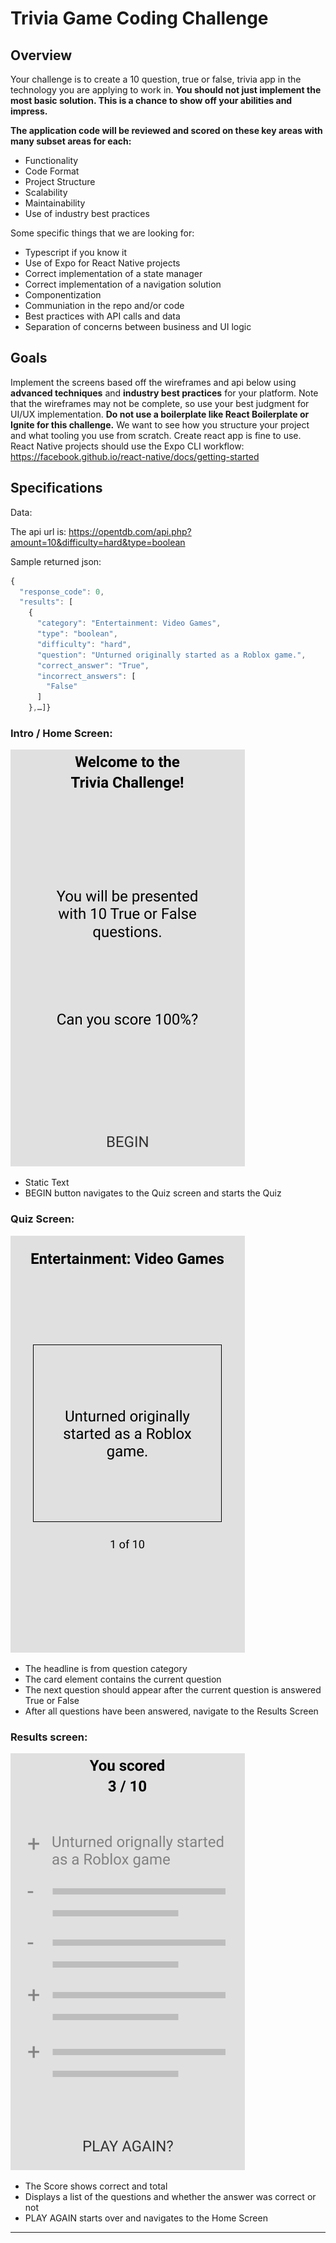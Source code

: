 # Trivia Game Coding Challenge

## Overview

Your challenge is to create a 10 question, true or false, trivia app in the technology you are applying to work in. **You should not just implement the most basic solution. This is a chance to show off your abilities and impress.**

**The application code will be reviewed and scored on these key areas with many subset areas for each:**

- Functionality
- Code Format
- Project Structure
- Scalability
- Maintainability
- Use of industry best practices

Some specific things that we are looking for:

- Typescript if you know it
- Use of Expo for React Native projects
- Correct implementation of a state manager
- Correct implementation of a navigation solution
- Componentization
- Communiation in the repo and/or code
- Best practices with API calls and data
- Separation of concerns between business and UI logic

## Goals

Implement the screens based off the wireframes and api below using **advanced techniques** and **industry best practices** for your platform. Note that the wireframes may not be complete, so use your best judgment for UI/UX implementation. **Do not use a boilerplate like React Boilerplate or Ignite for this challenge.** We want to see how you structure your project and what tooling you use from scratch. Create react app is fine to use. React Native projects should use the Expo CLI workflow: https://facebook.github.io/react-native/docs/getting-started

## Specifications

Data:

The api url is: https://opentdb.com/api.php?amount=10&difficulty=hard&type=boolean

Sample returned json:

```javascript
{
  "response_code": 0,
  "results": [
    {
      "category": "Entertainment: Video Games",
      "type": "boolean",
      "difficulty": "hard",
      "question": "Unturned originally started as a Roblox game.",
      "correct_answer": "True",
      "incorrect_answers": [
        "False"
      ]
    },…]}
```

### Intro / Home Screen:

![The Intro screen for the app](https://raw.githubusercontent.com/g2i/code-challenge-static-assets/master/Intro.png "The intro screen for the app")

- Static Text
- BEGIN button navigates to the Quiz screen and starts the Quiz

### Quiz Screen:

![The Quiz screen for the app](https://raw.githubusercontent.com/g2i/code-challenge-static-assets/master/Quiz.png "The quiz screen for the app")

- The headline is from question category
- The card element contains the current question
- The next question should appear after the current question is answered True or False
- After all questions have been answered, navigate to the Results Screen

### Results screen:

![The Results screen for the app](https://raw.githubusercontent.com/g2i/code-challenge-static-assets/master/Score.png "The score screen for the app")

- The Score shows correct and total
- Displays a list of the questions and whether the answer was correct or not
- PLAY AGAIN starts over and navigates to the Home Screen

---

